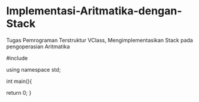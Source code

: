 # Implementasi-Aritmatika-dengan-Stack
Tugas Pemrograman Terstruktur VClass, Mengimplementasikan Stack pada pengoperasian Aritmatika


#include <iostream>

using namespace std;

int main(){


return 0;
}
